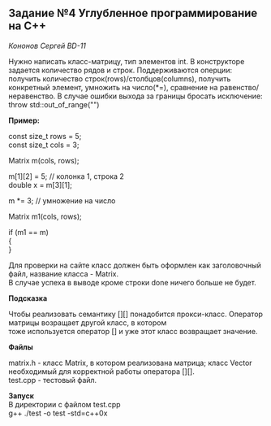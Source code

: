 ## Задание №4 Углубленное программирование на C++
*Кононов Сергей BD-11*

Нужно написать класс-матрицу, тип элементов int. В конструкторе задается количество рядов и строк. 
Поддерживаются оперции: получить количество строк(rows)/столбцов(columns), получить конкретный элемент,
умножить на число(*=), сравнение на равенство/неравенство. В случае ошибки выхода за границы бросать 
исключение: throw std::out_of_range("")

**Пример:**  

const size_t rows = 5;  
const size_t cols = 3;  
  
Matrix m(cols, rows);  
  
m[1][2] = 5; // колонка 1, строка 2  
double x = m[3][1];  
  
m *= 3; // умножение на число  
  
Matrix m1(cols, rows);  
  
if (m1 == m)  
{  
}  

Для проверки на сайте класс должен быть оформлен как заголовочный файл, название класса - Matrix.  
В случае успеха в выводе кроме строки done ничего больше не будет.

**Подсказка**  
  
Чтобы реализовать семантику [][] понадобится прокси-класс. Оператор матрицы возращает другой класс, в котором  
тоже используется оператор [] и уже этот класс возвращает значение.  

**Файлы**

matrix.h - класс Matrix, в котором реализована матрица; класс Vector необходимый для корректной работы оператора [][].  
test.cpp - тестовый файл.

**Запуск**  
В директории с файлом test.cpp  
g++ ./test -o test -std=c++0x  
